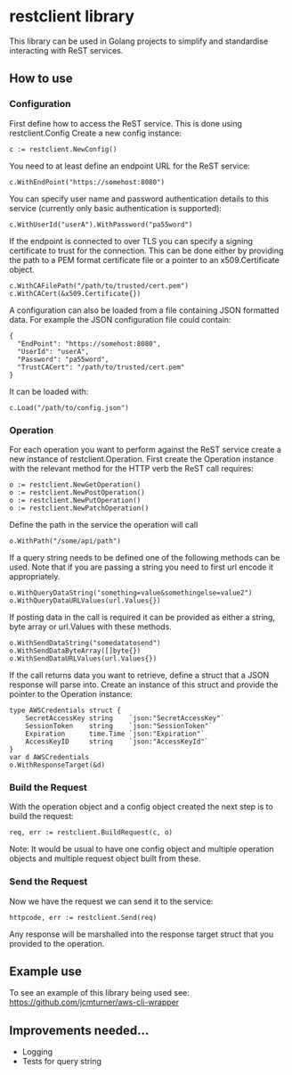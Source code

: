 # restclient library

This library can be used in Golang projects to simplify and standardise interacting with ReST services.

## How to use

### Configuration
First define how to access the ReST service. This is done using restclient.Config
Create a new config instance:
```
c := restclient.NewConfig()
```
You need to at least define an endpoint URL for the ReST service:
```
c.WithEndPoint("https://somehost:8080")
```
You can specify user name and password authentication details to this service (currently only basic authentication is supported):
```
c.WithUserId("userA").WithPassword("pa55word")
```
If the endpoint is connected to over TLS you can specify a signing certificate to trust for the connection. This can be done either by providing the path to a PEM format certificate file or a pointer to an x509.Certificate object.
```
c.WithCAFilePath("/path/to/trusted/cert.pem")
c.WithCACert(&x509.Certificate{})
```
A configuration can also be loaded from a file containing JSON formatted data. For example the JSON configuration file could contain:
```
{
  "EndPoint": "https://somehost:8080",
  "UserId": "userA",
  "Password": "pa55word",
  "TrustCACert": "/path/to/trusted/cert.pem"
}
```
It can be loaded with:
```
c.Load("/path/to/config.json")
```

### Operation
For each operation you want to perform against the ReST service create a new instance of restclient.Operation.
First create the Operation instance with the relevant method for the HTTP verb the ReST call requires:
```
o := restclient.NewGetOperation()
o := restclient.NewPostOperation()
o := restclient.NewPutOperation()
o := restclient.NewPatchOperation()
```
Define the path in the service the operation will call
```
o.WithPath("/some/api/path")
```
If a query string needs to be defined one of the following methods can be used. Note that if you are passing a string you need to first url encode it appropriately.
```
o.WithQueryDataString("something=value&somethingelse=value2")
o.WithQueryDataURLValues(url.Values{})
```
If posting data in the call is required it can be provided as either a string, byte array or url.Values with these methods.
```
o.WithSendDataString("somedatatosend")
o.WithSendDataByteArray([]byte{})
o.WithSendDataURLValues(url.Values{})
```
If the call returns data you want to retrieve, define a struct that a JSON response will parse into. Create an instance of this struct and provide the pointer to the Operation instance:
```
type AWSCredentials struct {
	SecretAccessKey string    `json:"SecretAccessKey"`
	SessionToken    string    `json:"SessionToken"`
	Expiration      time.Time `json:"Expiration"`
	AccessKeyID     string    `json:"AccessKeyId"`
}
var d AWSCredentials
o.WithResponseTarget(&d)
```

### Build the Request
With the  operation object and a config object created the next step is to build the request:
```
req, err := restclient.BuildRequest(c, o)
```
Note: It would be usual to have one config object and multiple operation objects and multiple request object built from these.

### Send the Request
Now we have the request we can send it to the service:
```
httpcode, err := restclient.Send(req)
```
Any response will be marshalled into the response target struct that you provided to the operation.

## Example use
To see an example of this library being used see: https://github.com/jcmturner/aws-cli-wrapper

## Improvements needed...
- Logging
- Tests for query string